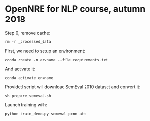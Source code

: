 # OpenNRE for NLP course, autumn 2018

Step 0, remove cache:

    rm -r _processed_data
    
First, we need to setup an environment:

    conda create -n envname --file requirements.txt
    
And activate it:

    conda activate envname
    
    
Provided script will download SemEval 2010 dataset and convert it:

    sh prepare_semeval.sh
    
Launch training with:

    python train_demo.py semeval pcnn att

